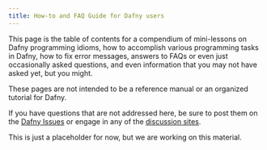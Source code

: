 ```yaml
---
title: How-to and FAQ Guide for Dafny users
---
```


This page is the table of contents for a compendium of mini-lessons on Dafny programming idioms, how to accomplish various programming tasks in Dafny, how to fix error messages,
answers to FAQs or even just occasionally asked questions, and even information that you may not have asked yet, but you might.

These pages are not intended to be a reference manual or an organized tutorial for Dafny.

If you have questions that are not addressed here, be sure to post them on the [Dafny Issues](https://github.com/dafny-lang/dafny/issues) or engage in any of the [discussion sites](../toc#discussion).

This is just a placeholder for now, but we are working on this material.

